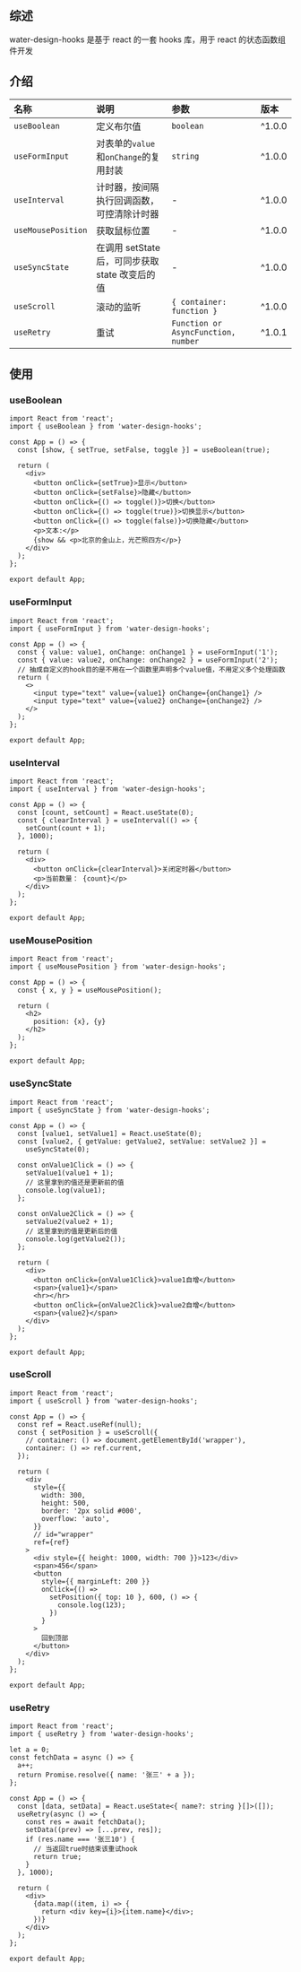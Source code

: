 ## 综述

water-design-hooks 是基于 react 的一套 hooks 库，用于 react 的状态函数组件开发

## 介绍

| 名称               | 说明                                            | 参数                                | 版本   |
| :----------------- | :---------------------------------------------- | :---------------------------------- | :----- |
| `useBoolean`       | 定义布尔值                                      | `boolean`                           | ^1.0.0 |
| `useFormInput`     | 对表单的`value`和`onChange`的复用封装           | `string`                            | ^1.0.0 |
| `useInterval`      | 计时器，按间隔执行回调函数，可控清除计时器      | -                                   | ^1.0.0 |
| `useMousePosition` | 获取鼠标位置                                    | -                                   | ^1.0.0 |
| `useSyncState`     | 在调用 setState 后，可同步获取 state 改变后的值 | -                                   | ^1.0.0 |
| `useScroll`        | 滚动的监听                                      | `{ container: function }`           | ^1.0.0 |
| `useRetry`         | 重试                                            | `Function or AsyncFunction, number` | ^1.0.1 |

## 使用

### useBoolean

```tsx
import React from 'react';
import { useBoolean } from 'water-design-hooks';

const App = () => {
  const [show, { setTrue, setFalse, toggle }] = useBoolean(true);

  return (
    <div>
      <button onClick={setTrue}>显示</button>
      <button onClick={setFalse}>隐藏</button>
      <button onClick={() => toggle()}>切换</button>
      <button onClick={() => toggle(true)}>切换显示</button>
      <button onClick={() => toggle(false)}>切换隐藏</button>
      <p>文本:</p>
      {show && <p>北京的金山上，光芒照四方</p>}
    </div>
  );
};

export default App;
```

### useFormInput

```tsx
import React from 'react';
import { useFormInput } from 'water-design-hooks';

const App = () => {
  const { value: value1, onChange: onChange1 } = useFormInput('1');
  const { value: value2, onChange: onChange2 } = useFormInput('2');
  // 抽成自定义的hook目的是不用在一个函数里声明多个value值，不用定义多个处理函数
  return (
    <>
      <input type="text" value={value1} onChange={onChange1} />
      <input type="text" value={value2} onChange={onChange2} />
    </>
  );
};

export default App;
```

### useInterval

```tsx
import React from 'react';
import { useInterval } from 'water-design-hooks';

const App = () => {
  const [count, setCount] = React.useState(0);
  const { clearInterval } = useInterval(() => {
    setCount(count + 1);
  }, 1000);

  return (
    <div>
      <button onClick={clearInterval}>关闭定时器</button>
      <p>当前数量： {count}</p>
    </div>
  );
};

export default App;
```

### useMousePosition

```tsx
import React from 'react';
import { useMousePosition } from 'water-design-hooks';

const App = () => {
  const { x, y } = useMousePosition();

  return (
    <h2>
      position: {x}, {y}
    </h2>
  );
};

export default App;
```

### useSyncState

```tsx
import React from 'react';
import { useSyncState } from 'water-design-hooks';

const App = () => {
  const [value1, setValue1] = React.useState(0);
  const [value2, { getValue: getValue2, setValue: setValue2 }] =
    useSyncState(0);

  const onValue1Click = () => {
    setValue1(value1 + 1);
    // 这里拿到的值还是更新前的值
    console.log(value1);
  };

  const onValue2Click = () => {
    setValue2(value2 + 1);
    // 这里拿到的值是更新后的值
    console.log(getValue2());
  };

  return (
    <div>
      <button onClick={onValue1Click}>value1自增</button>
      <span>{value1}</span>
      <hr></hr>
      <button onClick={onValue2Click}>value2自增</button>
      <span>{value2}</span>
    </div>
  );
};

export default App;
```

### useScroll

```tsx
import React from 'react';
import { useScroll } from 'water-design-hooks';

const App = () => {
  const ref = React.useRef(null);
  const { setPosition } = useScroll({
    // container: () => document.getElementById('wrapper'),
    container: () => ref.current,
  });

  return (
    <div
      style={{
        width: 300,
        height: 500,
        border: '2px solid #000',
        overflow: 'auto',
      }}
      // id="wrapper"
      ref={ref}
    >
      <div style={{ height: 1000, width: 700 }}>123</div>
      <span>456</span>
      <button
        style={{ marginLeft: 200 }}
        onClick={() =>
          setPosition({ top: 10 }, 600, () => {
            console.log(123);
          })
        }
      >
        回到顶部
      </button>
    </div>
  );
};

export default App;
```

### useRetry

```tsx
import React from 'react';
import { useRetry } from 'water-design-hooks';

let a = 0;
const fetchData = async () => {
  a++;
  return Promise.resolve({ name: '张三' + a });
};

const App = () => {
  const [data, setData] = React.useState<{ name?: string }[]>([]);
  useRetry(async () => {
    const res = await fetchData();
    setData((prev) => [...prev, res]);
    if (res.name === '张三10') {
      // 当返回true时结束该重试hook
      return true;
    }
  }, 1000);

  return (
    <div>
      {data.map((item, i) => {
        return <div key={i}>{item.name}</div>;
      })}
    </div>
  );
};

export default App;
```
